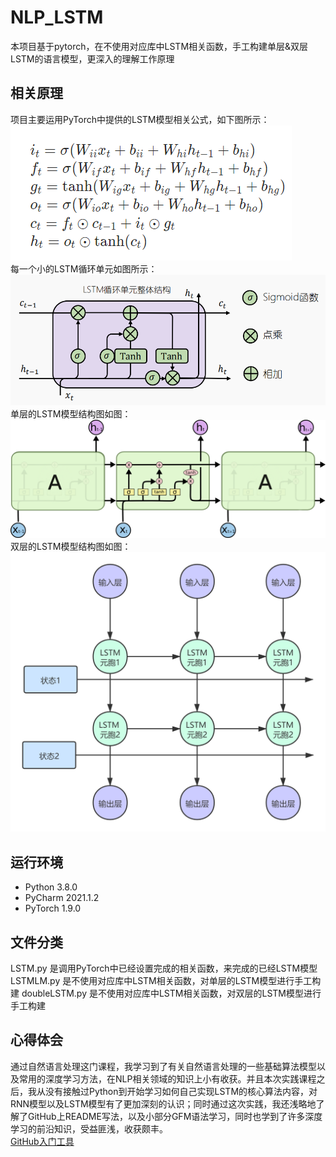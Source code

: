 # NLP_LSTM
本项目基于pytorch，在不使用对应库中LSTM相关函数，手工构建单层&双层LSTM的语言模型，更深入的理解工作原理

## 相关原理
项目主要运用PyTorch中提供的LSTM模型相关公式，如下图所示：
<br>![](https://github.com/Ethereal913/NLP_LSTM/blob/main/LSTM/公式.png)
<br>每一个小的LSTM循环单元如图所示：
<br>![](https://github.com/Ethereal913/NLP_LSTM/blob/main/LSTM/LSTM循环单元.png)
<br>单层的LSTM模型结构图如图：
<br>![](https://github.com/Ethereal913/NLP_LSTM/blob/main/LSTM/单层LSTM结构.png)
<br>双层的LSTM模型结构图如图：
<br>![](https://github.com/Ethereal913/NLP_LSTM/blob/main/LSTM/堆叠的LSTM.png)

## 运行环境
* Python 3.8.0
* PyCharm 2021.1.2
* PyTorch 1.9.0

## 文件分类
LSTM.py 是调用PyTorch中已经设置完成的相关函数，来完成的已经LSTM模型
LSTMLM.py 是不使用对应库中LSTM相关函数，对单层的LSTM模型进行手工构建
doubleLSTM.py 是不使用对应库中LSTM相关函数，对双层的LSTM模型进行手工构建

## 心得体会
通过自然语言处理这门课程，我学习到了有关自然语言处理的一些基础算法模型以及常用的深度学习方法，在NLP相关领域的知识上小有收获。并且本次实践课程之后，我从没有接触过Python到开始学习如何自己实现LSTM的核心算法内容，对RNN模型以及LSTM模型有了更加深刻的认识；同时通过这次实践，我还浅略地了解了GitHub上README写法，以及小部分GFM语法学习，同时也学到了许多深度学习的前沿知识，受益匪浅，收获颇丰。
<br>[GitHub入门工具](https://learngitbranching.js.org/?locale=zh_CN)
